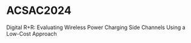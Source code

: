 # ACSAC2024
Digital R+R: Evaluating Wireless Power Charging Side Channels Using a Low-Cost Approach
